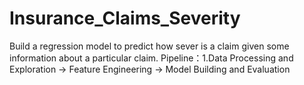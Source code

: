 # Insurance_Claims_Severity
Build a regression model to predict how sever is a claim given some information about a particular claim. Pipeline：1.Data Processing and Exploration -> Feature Engineering -> Model Building and Evaluation

